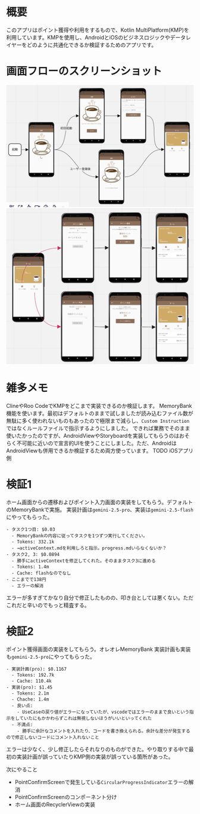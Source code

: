 # 概要
このアプリはポイント獲得や利用をするもので、Kotlin MultiPlatform(KMP)を利用しています。KMPを使用し、AndroidとiOSのビジネスロジックやデータレイヤーをどのように共通化できるか検証するためのアプリです。

# 画面フローのスクリーンショット
![01_start](./images/01_起動処理フロー.png)  
![02_business](./images/02_ポイント獲得と利用フロー.png)


# 雑多メモ
ClineやRoo CodeでKMPをどこまで実装できるのか検証します。
MemoryBank機能を使います。最初はデフォルトのままで試しましたが読み込むファイル数が無駄に多く使われないものもあったので極限まで減らし、`Custom Instruction`ではなくルールファイルで指示するようにしました。
できれば業務でそのまま使いたかったのですが、AndroidViewやStoryboardを実装してもらうのはおそらく不可能に近いので宣言的UIを使うことにしました。ただ、AndroidはAndroidViewも併用できるか検証するため両方使っています。
TODO iOSアプリ側

# 検証1
ホーム画面からの遷移およびポイント入力画面の実装をしてもらう。デフォルトのMemoryBankで実施。
実装計画は`gemini-2.5-pro`、実装は`gemini-2.5-flash`にやってもらった。
```
- タスク1つ目: $0.03
  - MemoryBankの内容に従ってタスクを1つずつ実行してください。
  - Tokens: 332.1k
  - →activeContext.mdを利用しろと指示。progress.mdいらなくないか？
- タスク2, 3: $0.0894
  - 勝手にactiveContextを修正してくれた。そのままタスク3に進める
  - Tokens: 1.4m
  - Cache: flashなのでなし
- ここまでで138円
  - エラーの解消
```
エラーが多すぎてかなり自分で修正したものの、叩き台としては悪くない。ただこれだと辛いのでもっと精査する。

# 検証2
ポイント獲得画面の実装をしてもらう。オレオレMemoryBank
実装計画も実装も`gemini-2.5-pro`にやってもらった。
```
- 実装計画(pro): $0.1167
  - Tokens: 192.7k
  - Cache: 110.4k
- 実装(pro): $1.45
  - Tokens: 2.1m
  - Chache: 1.4m
  - 良い点:
    - UseCaseの戻り値がエラーになっていたが、vscodeではエラーのままで良いという指示をしていたにもかかわらずこれは無視しないほうがいいといってくれた
  - 不満点:
    - 勝手に余計なコメントを入れたり、コードを書き換えられる。余計な差分が発生するので修正しないコードにコメント入れないこと
```
エラーは少なく、少し修正したらそれなりのものができた。やり取りする中で最初の実装計画が誤っていたりKMP側の実装が誤っている箇所があった。

次にやること
- PointConfirmScreenで発生している`CircularProgressIndicator`エラーの解消
- PointConfirmScreenのコンポーネント分け
- ホーム画面のRecyclerViewの実装
